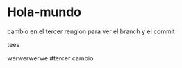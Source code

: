 # Hola-mundo

cambio en el tercer renglon para ver el branch y el commit


tees

werwerwerwe
#tercer cambio



